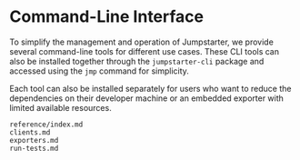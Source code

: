 # Command-Line Interface
To simplify the management and operation of Jumpstarter, we provide several
command-line tools for different use cases. These CLI tools can also be
installed together through the `jumpstarter-cli` package and accessed using the
`jmp` command for simplicity.

Each tool can also be installed separately for users who want to reduce the
dependencies on their developer machine or an embedded exporter with limited
available resources.


```{toctree}
reference/index.md
clients.md
exporters.md
run-tests.md
```
